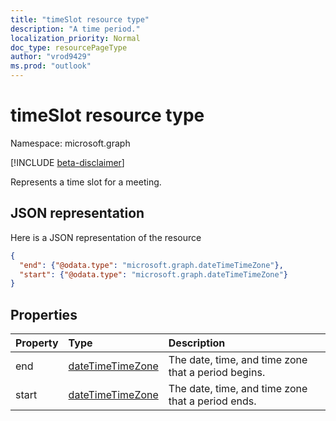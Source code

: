 ```yaml
---
title: "timeSlot resource type"
description: "A time period."
localization_priority: Normal
doc_type: resourcePageType
author: "vrod9429"
ms.prod: "outlook"
---
```


# timeSlot resource type

Namespace: microsoft.graph

[!INCLUDE [beta-disclaimer](../../includes/beta-disclaimer.md)]

Represents a time slot for a meeting.

## JSON representation

Here is a JSON representation of the resource

<!-- {
  "blockType": "resource",
  "optionalProperties": [

  ],
  "@odata.type": "microsoft.graph.timeSlot"
}-->

```json
{
  "end": {"@odata.type": "microsoft.graph.dateTimeTimeZone"},
  "start": {"@odata.type": "microsoft.graph.dateTimeTimeZone"}
}

```
## Properties
| Property	   | Type	|Description|
|:---------------|:--------|:----------|
|end|[dateTimeTimeZone](datetimetimezone.md)|The date, time, and time zone that a period begins. |
|start|[dateTimeTimeZone](datetimetimezone.md)|The date, time, and time zone that a period ends.|

<!-- uuid: 8fcb5dbc-d5aa-4681-8e31-b001d5168d79
2015-10-25 14:57:30 UTC -->
<!--
{
  "type": "#page.annotation",
  "description": "timeSlot resource",
  "keywords": "",
  "section": "documentation",
  "tocPath": "",
  "suppressions": []
}
-->


